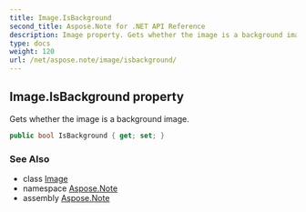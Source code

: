 ```yaml
---
title: Image.IsBackground
second_title: Aspose.Note for .NET API Reference
description: Image property. Gets whether the image is a background image
type: docs
weight: 120
url: /net/aspose.note/image/isbackground/
---
```

## Image.IsBackground property

Gets whether the image is a background image.

```csharp
public bool IsBackground { get; set; }
```

### See Also

* class [Image](../)
* namespace [Aspose.Note](../../image/)
* assembly [Aspose.Note](../../../)


